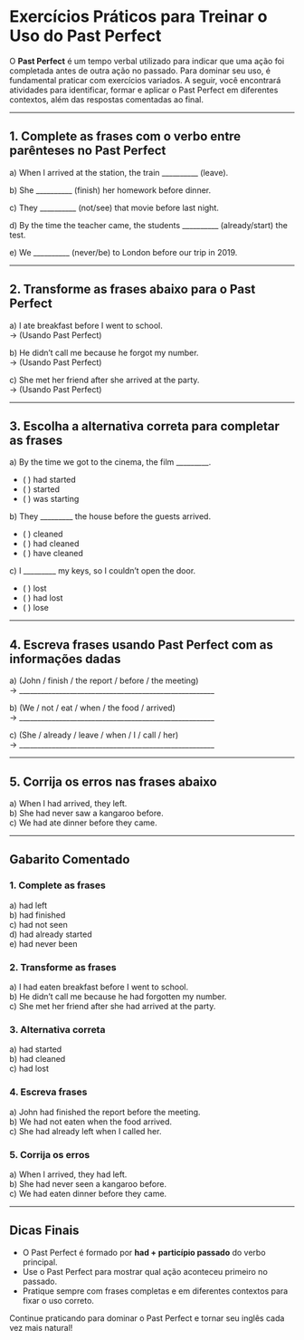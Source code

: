 
# Exercícios Práticos para Treinar o Uso do Past Perfect

O **Past Perfect** é um tempo verbal utilizado para indicar que uma ação foi completada antes de outra ação no passado. Para dominar seu uso, é fundamental praticar com exercícios variados. A seguir, você encontrará atividades para identificar, formar e aplicar o Past Perfect em diferentes contextos, além das respostas comentadas ao final.

---

## 1. Complete as frases com o verbo entre parênteses no Past Perfect

a) When I arrived at the station, the train __________ (leave).

b) She __________ (finish) her homework before dinner.

c) They __________ (not/see) that movie before last night.

d) By the time the teacher came, the students __________ (already/start) the test.

e) We __________ (never/be) to London before our trip in 2019.

---

## 2. Transforme as frases abaixo para o Past Perfect

a) I ate breakfast before I went to school.  
→ (Usando Past Perfect)

b) He didn’t call me because he forgot my number.  
→ (Usando Past Perfect)

c) She met her friend after she arrived at the party.  
→ (Usando Past Perfect)

---

## 3. Escolha a alternativa correta para completar as frases

a) By the time we got to the cinema, the film _________.  
- ( ) had started  
- ( ) started  
- ( ) was starting

b) They _________ the house before the guests arrived.  
- ( ) cleaned  
- ( ) had cleaned  
- ( ) have cleaned

c) I _________ my keys, so I couldn’t open the door.  
- ( ) lost  
- ( ) had lost  
- ( ) lose

---

## 4. Escreva frases usando Past Perfect com as informações dadas

a) (John / finish / the report / before / the meeting)  
→ ______________________________________________________

b) (We / not / eat / when / the food / arrived)  
→ ______________________________________________________

c) (She / already / leave / when / I / call / her)  
→ ______________________________________________________

---

## 5. Corrija os erros nas frases abaixo

a) When I had arrived, they left.  
b) She had never saw a kangaroo before.  
c) We had ate dinner before they came.

---

## Gabarito Comentado

### 1. Complete as frases

a) had left  
b) had finished  
c) had not seen  
d) had already started  
e) had never been

### 2. Transforme as frases

a) I had eaten breakfast before I went to school.  
b) He didn’t call me because he had forgotten my number.  
c) She met her friend after she had arrived at the party.

### 3. Alternativa correta

a) had started  
b) had cleaned  
c) had lost

### 4. Escreva frases

a) John had finished the report before the meeting.  
b) We had not eaten when the food arrived.  
c) She had already left when I called her.

### 5. Corrija os erros

a) When I arrived, they had left.  
b) She had never seen a kangaroo before.  
c) We had eaten dinner before they came.

---

## Dicas Finais

- O Past Perfect é formado por **had + particípio passado** do verbo principal.
- Use o Past Perfect para mostrar qual ação aconteceu primeiro no passado.
- Pratique sempre com frases completas e em diferentes contextos para fixar o uso correto.

Continue praticando para dominar o Past Perfect e tornar seu inglês cada vez mais natural!
```
